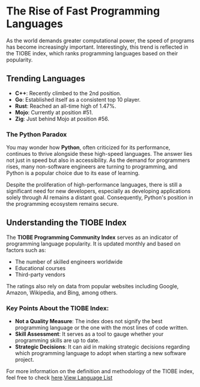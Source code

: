 # The Rise of Fast Programming Languages

As the world demands greater computational power, the speed of programs has become increasingly important. Interestingly, this trend is reflected in the TIOBE index, which ranks programming languages based on their popularity. 

## Trending Languages

- **C++**: Recently climbed to the 2nd position.
- **Go**: Established itself as a consistent top 10 player.
- **Rust**: Reached an all-time high of 1.47%.
- **Mojo**: Currently at position #51.
- **Zig**: Just behind Mojo at position #56.

### The Python Paradox

You may wonder how **Python**, often criticized for its performance, continues to thrive alongside these high-speed languages. The answer lies not just in speed but also in accessibility. As the demand for programmers rises, many non-software engineers are turning to programming, and Python is a popular choice due to its ease of learning. 

Despite the proliferation of high-performance languages, there is still a significant need for new developers, especially as developing applications solely through AI remains a distant goal. Consequently, Python's position in the programming ecosystem remains secure.

## Understanding the TIOBE Index

The **TIOBE Programming Community Index** serves as an indicator of programming language popularity. It is updated monthly and based on factors such as:

- The number of skilled engineers worldwide
- Educational courses
- Third-party vendors

The ratings also rely on data from popular websites including Google, Amazon, Wikipedia, and Bing, among others.

### Key Points About the TIOBE Index:

- **Not a Quality Measure**: The index does not signify the best programming language or the one with the most lines of code written.
- **Skill Assessment**: It serves as a tool to gauge whether your programming skills are up to date.
- **Strategic Decisions**: It can aid in making strategic decisions regarding which programming language to adopt when starting a new software project.

For more information on the definition and methodology of the TIOBE index, feel free to check [here](#).[View Language List](languages.md)
